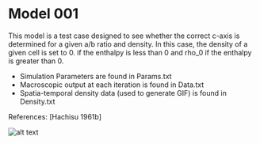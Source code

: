 # Model 001
This model is a test case designed to see whether the correct c-axis is determined for a given a/b ratio and density. In this case, the density of a given cell is set to 0. if the enthalpy is less than 0 and rho_0 if the enthalpy is greater than 0.
- Simulation Parameters are found in Params.txt
- Macroscopic output at each iteration is found in Data.txt
- Spatia-temporal density data (used to generate GIF) is found in Density.txt

References: [Hachisu 1961b]

![alt text](https://github.com/jakehanson/Haumea/blob/dev/density_sim.gif)